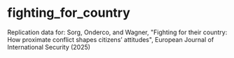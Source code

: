 # fighting_for_country
Replication data for: Sorg, Onderco, and Wagner, "Fighting for their country: How proximate conflict shapes citizens’ attitudes", European Journal of International Security (2025)
